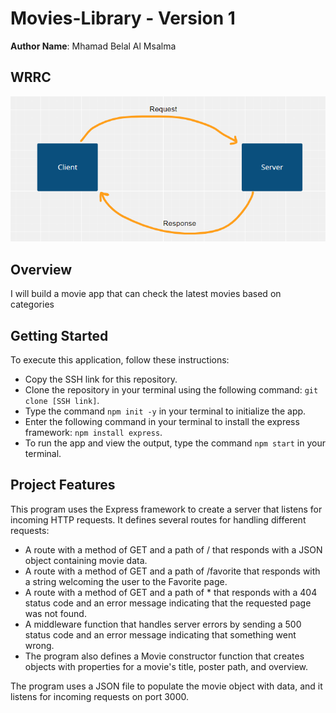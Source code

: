 # Movies-Library - Version 1

**Author Name**: Mhamad Belal Al Msalma

## WRRC

![web request response cycle](./assets//WRRC.PNG)

## Overview
I will build a movie app that can check the latest movies based on categories


## Getting Started
To execute this application, follow these instructions:

* Copy the SSH link for this repository.
* Clone the repository in your terminal using the following command: `git clone [SSH link]`.
* Type the command `npm init -y` in your terminal to initialize the app.
* Enter the following command in your terminal to install the express framework: `npm install express`.
* To run the app and view the output, type the command `npm start` in your terminal.

## Project Features
This program uses the Express framework to create a server that listens for incoming HTTP requests. It defines several routes for handling different requests:

* A route with a method of GET and a path of / that responds with a JSON object containing movie data.
* A route with a method of GET and a path of /favorite that responds with a string welcoming the user to the Favorite page.
* A route with a method of GET and a path of * that responds with a 404 status code and an error message indicating that the requested page was not found.
* A middleware function that handles server errors by sending a 500 status code and an error message indicating that something went wrong.
* The program also defines a Movie constructor function that creates objects with properties for a movie's title, poster path, and overview.

The program uses a JSON file to populate the movie object with data, and it listens for incoming requests on port 3000.